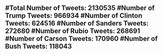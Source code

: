#Total Number of Tweets: 2130535 
#Number of Trump Tweets: 966934
#Number of Clinton Tweets: 624516
#Number of Sanders Tweets: 272680
#Number of Rubio Tweets: 268691
#Number of Carson Tweets: 170960
#Number of Bush Tweets: 118043
---
